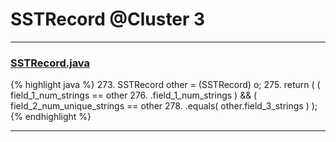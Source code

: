 # SSTRecord @Cluster 3

***

### [SSTRecord.java](https://searchcode.com/codesearch/view/15642381/)
{% highlight java %}
273. SSTRecord other = (SSTRecord) o;
275. return ( ( field_1_num_strings == other
276.         .field_1_num_strings ) && ( field_2_num_unique_strings == other
278.         .equals( other.field_3_strings ) );
{% endhighlight %}

***

